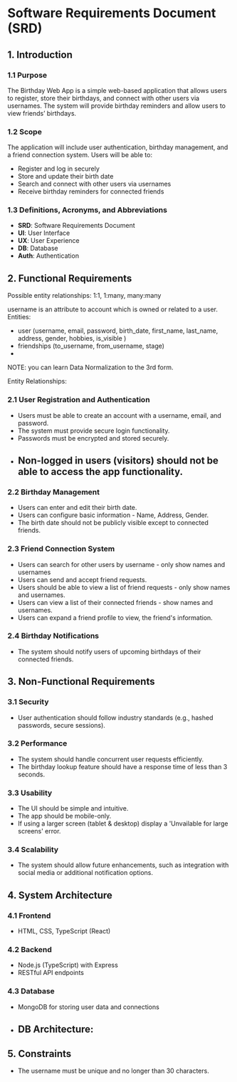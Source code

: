 # Software Requirements Document (SRD)

## 1. Introduction
### 1.1 Purpose
The Birthday Web App is a simple web-based application that allows users to register, store their birthdays, and connect with other users via usernames. The system will provide birthday reminders and allow users to view friends’ birthdays.

### 1.2 Scope
The application will include user authentication, birthday management, and a friend connection system. Users will be able to:
- Register and log in securely
- Store and update their birth date
- Search and connect with other users via usernames
- Receive birthday reminders for connected friends

### 1.3 Definitions, Acronyms, and Abbreviations
- **SRD**: Software Requirements Document
- **UI**: User Interface
- **UX**: User Experience
- **DB**: Database
- **Auth**: Authentication

## 2. Functional Requirements

  
Possible entity relationships: 1:1, 1:many, many:many

username is an attribute to account which is owned or related to a user.
Entities: 
  - user (username, email, password, birth_date, first_name, last_name, address, gender, hobbies, is_visible )
  - friendships (to_username, from_username, stage)
  - 
  
  NOTE: you can learn Data Normalization to the 3rd form.
  
Entity Relationships:
### 2.1 User Registration and Authentication
- Users must be able to create an account with a username, email, and password.
- The system must provide secure login functionality.
- Passwords must be encrypted and stored securely.
<!-- - Users must have the option to reset their password via email. -->
- Non-logged in users (visitors) should not be able to access the app functionality.
  - 
### 2.2 Birthday Management
- Users can enter and edit their birth date.
- Users can configure basic information - Name, Address, Gender.
- The birth date should not be publicly visible except to connected friends.

### 2.3 Friend Connection System
- Users can search for other users by username - only show names and usernames
- Users can send and accept friend requests.
- Users should be able to view a list of friend requests - only show names and usernames.
- Users can view a list of their connected friends - show names and usernames.
- Users can expand a friend profile to view, the friend's information.

### 2.4 Birthday Notifications
- The system should notify users of upcoming birthdays of their connected friends.
<!-- - Users should have the ability to enable or disable notifications. -->

## 3. Non-Functional Requirements
### 3.1 Security
- User authentication should follow industry standards (e.g., hashed passwords, secure sessions).

### 3.2 Performance
- The system should handle concurrent user requests efficiently.
- The birthday lookup feature should have a response time of less than 3 seconds.

### 3.3 Usability
- The UI should be simple and intuitive.
- The app should be mobile-only.
- If using a larger screen (tablet & desktop) display a 'Unvailable for large screens' error.

### 3.4 Scalability
- The system should allow future enhancements, such as integration with social media or additional notification options.

## 4. System Architecture
### 4.1 Frontend
- HTML, CSS, TypeScript (React)

### 4.2 Backend
- Node.js (TypeScript) with Express
- RESTful API endpoints

### 4.3 Database
- MongoDB for storing user data and connections
- DB Architecture:
  - 

## 5. Constraints
- The username must be unique and no longer than 30 characters.

